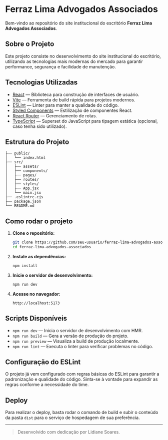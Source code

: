 # Ferraz Lima Advogados Associados

Bem-vindo ao repositório do site institucional do escritório **Ferraz Lima Advogados Associados**.

## Sobre o Projeto

Este projeto consiste no desenvolvimento do site institucional do escritório, utilizando as tecnologias mais modernas do mercado para garantir performance, segurança e facilidade de manutenção.

## Tecnologias Utilizadas

- [React](https://react.dev/) — Biblioteca para construção de interfaces de usuário.
- [Vite](https://vitejs.dev/) — Ferramenta de build rápida para projetos modernos.
- [ESLint](https://eslint.org/) — Linter para manter a qualidade do código.
- [Styled Components](https://styled-components.com/) — Estilização de componentes React.
- [React Router](https://reactrouter.com/) — Gerenciamento de rotas.
- [TypeScript](https://www.typescriptlang.org/) — Superset do JavaScript para tipagem estática (opcional, caso tenha sido utilizado).

## Estrutura do Projeto

```
├── public/
│   └── index.html
├── src/
│   ├── assets/
│   ├── components/
│   ├── pages/
│   ├── routes/
│   ├── styles/
│   ├── App.jsx
│   └── main.jsx
├── .eslintrc.cjs
├── package.json
└── README.md
```

## Como rodar o projeto

1. **Clone o repositório:**
    ```bash
    git clone https://github.com/seu-usuario/ferraz-lima-advogados-associados.git
    cd ferraz-lima-advogados-associados
    ```

2. **Instale as dependências:**
    ```bash
    npm install
    ```

3. **Inicie o servidor de desenvolvimento:**
    ```bash
    npm run dev
    ```

4. **Acesse no navegador:**
    ```
    http://localhost:5173
    ```

## Scripts Disponíveis

- `npm run dev` — Inicia o servidor de desenvolvimento com HMR.
- `npm run build` — Gera a versão de produção do projeto.
- `npm run preview` — Visualiza a build de produção localmente.
- `npm run lint` — Executa o linter para verificar problemas no código.

## Configuração do ESLint

O projeto já vem configurado com regras básicas do ESLint para garantir a padronização e qualidade do código. Sinta-se à vontade para expandir as regras conforme a necessidade do time.

## Deploy

Para realizar o deploy, basta rodar o comando de build e subir o conteúdo da pasta `dist` para o serviço de hospedagem de sua preferência.


---

> Desenvolvido com dedicação por Lidiane Soares.